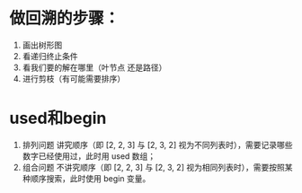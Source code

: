 # 做回溯的步骤：
1. 画出树形图
2. 看递归终止条件
3. 看我们要的解在哪里（叶节点 还是路径）
4. 进行剪枝（有可能需要排序）


# used和begin
1. 排列问题 讲究顺序（即 [2, 2, 3] 与 [2, 3, 2] 视为不同列表时），需要记录哪些数字已经使用过，此时用 used 数组；
2. 组合问题 不讲究顺序（即 [2, 2, 3] 与 [2, 3, 2] 视为相同列表时），需要按照某种顺序搜索，此时使用 begin 变量。
